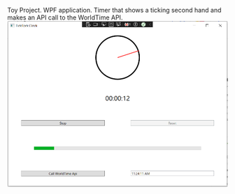 Toy Project. WPF application. Timer that shows a ticking second hand and makes an API call to the WorldTime API.
![ScreenShot](ticktock/images/tickTockScreenShot.png)
